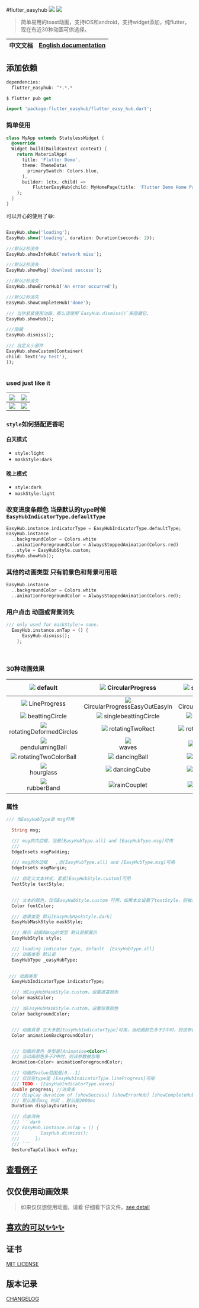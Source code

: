 #flutter_easyhub
![](https://badgen.net/github/license/micromatch/micromatch)
![](https://img.shields.io/pub/v/flutter_easyhub)

> 简单易用的toast动画，支持iOS和android，支持widget添加，纯flutter，现在有近30种动画可供选择。

|中文文档|[English documentation](README.md)|
|:-:|:-:|


## 添加依赖

```dart
dependencies:
  flutter_easyhub: ^*.*.*

$ flutter pub get

import 'package:flutter_easyhub/flutter_easy_hub.dart';
```
### 简单使用
```dart
class MyApp extends StatelessWidget {
  @override
  Widget build(BuildContext context) {
    return MaterialApp(
      title: 'Flutter Demo',
      theme: ThemeData(
        primarySwatch: Colors.blue,
      ),
      builder: (ctx, child) =>
          FlutterEasyHub(child: MyHomePage(title: 'Flutter Demo Home Page')),
    );
  }
}
```

 
可以开心的使用了😄:

```dart

EasyHub.show('loading');
EasyHub.show('loading', duration: Duration(seconds: 2));

///默认2秒消失
EasyHub.showInfoHub('network miss');

///默认2秒消失
EasyHub.showMsg('download success');

///默认2秒消失
EasyHub.showErrorHub('An error occurred');

///默认2秒消失
EasyHub.showCompleteHub('done');

/// 当你紧紧使用动画，那么请使用`EasyHub.dismiss()`来隐藏它。
EasyHub.showHub();

///隐藏
EasyHub.dismiss();

/// 自定义小部件
EasyHub.showCustom(Container(
child: Text('my test'),
));
  
```

### used just like it
|![](images/example.gif)|![](images/example2.gif)|
|:--:|:--:|
|![](images/example3.gif)|![](images/all.gif)|


### `style`如何搭配更香呢
#### 白天模式
- `style:light`
- `maskStyle:dark`

#### 晚上模式
- `style:dark`
- `maskStyle:light`


### 改变进度条颜色 当是默认的type时候`EasyHubIndicatorType.defaultType`

```dart
EasyHub.instance.indicatorType = EasyHubIndicatorType.defaultType;
EasyHub.instance
  ..backgroundColor = Colors.white
  ..animationForegroundColor = AlwaysStoppedAnimation(Colors.red)
  ..style = EasyHubStyle.custom;
EasyHub.showHub();
```

### 其他的动画类型 只有前景色和背景可用哦

```dart
EasyHub.instance
  ..backgroundColor = Colors.white
  ..animationForegroundColor = AlwaysStoppedAnimation(Colors.red);
```
### 用户点击 动画或背景消失

```dart 
/// only used for maskStyle!= none.
  EasyHub.instance.onTap = () {
      EasyHub.dismiss();
    };
```
 



### 30种动画效果 
|![](images/default.GIF) default |![](images/CircularProgress.GIF) CircularProgress|![](images/errorHub.PNG) showErrorHub| ![](images/complete.PNG) showComplateHub |
|:-:|:-:|:-:|:-:|
|![](images/line.GIF) LineProgress |![](images/CircularProgressEasyOutEasyIn.GIF) CircularProgressEasyOutEasyIn |![](images/CircularProgressEasy.GIF) CircularProgressEasy |![](images/singleFlipingRect.GIF) singleFlipingRect |
|![](images/beattingCircle.GIF) beattingCircle |![](images/singlebeattingCircle.GIF) singlebeattingCircle |![](images/beatingRects.GIF) beatingRects |![](images/rotatingCircles.GIF) rotatingCircles |
|![](images/rotatingDeformedCircles.GIF) rotatingDeformedCircles |![](images/rotatingTwoRect.GIF) rotatingTwoRect |![](images/rotatingTwoCircles.GIF) rotatingTwoCircles |![](images/foldingRect.GIF) foldingRect |
|![](images/pendulumingBall.GIF) <br> pendulumingBall |![](images/waves.GIF) <br>waves |![](images/spitBubbles.GIF) spitBubbles |![](images/movingCube.GIF) movingCube |
|![](images/rotatingTwoColorBall.GIF) rotatingTwoColorBall |![](images/dancingBall.GIF) dancingBall |![](images/flashingBalls.GIF) flashingBalls|![](images/fallingBall.GIF)fallingBall|
|![](images/hourglass.GIF)<br>hourglass|![](images/dancingCube.GIF) dancingCube|![](images/swingingBall.GIF) swingingBall|![](images/creepingBug.GIF) creepingBug|
|![](images/rubberBand.GIF)<br> rubberBand|![](images/rainCouplet.GIF)rainCouplet|![](images/flipDiamond.GIF) flipDiamond|![](images/fragmentRect.gif) <br>fragmentRect|


### 属性

```dart
/// 当EasyHubType是 msg可用

  String msg;

  /// msg的内边框，当是[EasyHubType.all] and [EasyHubType.msg]可用
  /// 
  EdgeInsets msgPadding;

  /// msg的外边框   ,当[EasyHubType.all] and [EasyHubType.msg]可用
  EdgeInsets msgMargin;

  /// 自定义文本样式，紧紧[EasyHubStyle.custom]可用
  TextStyle textStyle;

 
  /// 文本的颜色，仅仅EasyHubStyle.custom 可用，如果本文设置了textStyle，则被忽略
  Color fontColor;

  /// 遮罩类型 默认[EasyHubMaskStyle.dark]
  EasyHubMaskStyle maskStyle;

  /// 展示 动画和msg的类型 默认是都展示
  EasyHubStyle style;

  /// loading indicator type, default  [EasyHubType.all]
  /// 动画类型 默认是
  EasyHubType _easyHubType;

  
 /// 动画类型 
  EasyHubIndicatorType indicatorType;

  /// 当EasyHubMaskStyle.custom，设置遮罩颜色
  Color maskColor;

  /// 当EasyHubMaskStyle.custom，设置背景颜色
  Color backgroundColor;


  /// 动画背景 在大多数[EasyHubIndicatorType]可用，当动画颜色多于2中时，则该参数被忽略
  Color animationBackgroundColor;


  /// 动画前景色 类型是[Animation<Color>]
  /// 当动画颜色多于2中时，则该参数被忽略
  Animation<Color> animationForegroundColor;

  /// 动画的value范围是[0...1]
  /// 仅仅在type是 [EasyHubIndicatorType.lineProgress]可用
  /// TODO - [EasyHubIndicatorType.waves]
  double progress; //进度条
  /// display duration of [showSuccess] [showErrorHub] [showCompleteHub], default 2000ms.
  /// 默认展示msg 时间 ，默认是2000ms
  Duration displayDuration;

  /// 点击消失
  /// ```dark
  /// EasyHub.instance.onTap = () {
  ///        EasyHub.dismiss();
  ///      };
  /// ```
  GestureTapCallback onTap;

```

 
## [查看例子](./example/lib/main.dart)
##  仅仅使用动画效果

 > 如果仅仅想使用动画，请看 仔细看下该文件。[see detail](https://github.com/ifgyong/flutter_easyHub/blob/master/lib/tool/Util.dart)

 

## [喜欢的可以✨✨✨](https://github.com/ifgyong/flutter_easyHub)

## 证书
[MIT LICENSE](./LICENSE)

## 版本记录
[CHANGELOG](./CHANGELOG.md)





